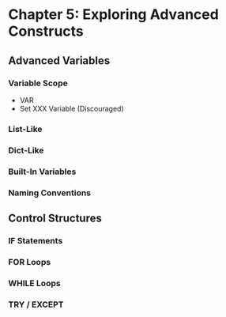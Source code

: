 # Chapter 5: Exploring Advanced Constructs




## Advanced Variables



### Variable Scope
- VAR
- Set XXX Variable (Discouraged)



### List-Like



### Dict-Like



### Built-In Variables



### Naming Conventions




## Control Structures



### IF Statements



### FOR Loops



### WHILE Loops



### TRY / EXCEPT
